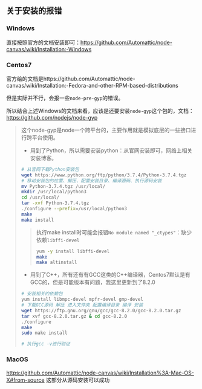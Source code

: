 ## 关于安装的报错

### Windows

直接按照官方的文档安装即可：https://github.com/Automattic/node-canvas/wiki/Installation:-Windows

### Centos7

官方给的文档是https://github.com/Automattic/node-canvas/wiki/Installation:-Fedora-and-other-RPM-based-distributions

但是实际并不行，会报一些`node-pre-gyp`的错误。

所以结合上述Windows的文档来看，应该是还要安装`node-gyp`这个包的，文档：https://github.com/nodejs/node-gyp

> 这个node-gyp是node一个跨平台的，主要作用就是模拟底层的一些接口进行跨平台使用。
>
> - 用到了Python，所以需要安装python：从官网安装即可，网络上相关安装博客。
>
> ```bash
> # 从官网下载Python安装包
> wget https://www.python.org/ftp/python/3.7.4/Python-3.7.4.tgz
> # 移动安装包的位置、解压、配置安装目录、编译源码、执行源码安装
> mv Python-3.7.4.tgz /usr/local/
> mkdir /usr/local/python3
> cd /usr/local/
> tar -xvf Python-3.7.4.tgz
> ./configure --prefix=/usr/local/python3
> make
> make install
> ```
>
> > 执行make install时可能会报错`No module named "_ctypes"`：缺少依赖`libffi-devel`
> >
> > ```bash
> > yum -y install libffi-devel
> > make
> > make altinstall
> > ```
>
> - 用到了C++，所有还有有GCC这类的C++编译器，Centos7默认是有GCC的，但是可能版本有问题，我这里更新到了8.2.0
>
> ```bash
> # 安装相关的依赖包
> yum install libmpc-devel mpfr-devel gmp-devel
> # 下载GCC源码 解压 进入文件夹 配置编译目录 编译 安装
> wget https://ftp.gnu.org/gnu/gcc/gcc-8.2.0/gcc-8.2.0.tar.gz
> tar xvf gcc-8.2.0.tar.gz & cd gcc-8.2.0
> ./configure
> make
> sudo make install
> 
> # 执行gcc -v进行验证
> ```

### MacOS

https://github.com/Automattic/node-canvas/wiki/Installation%3A-Mac-OS-X#from-source
这部分从源码安装可以成功